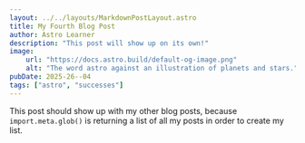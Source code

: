 ```yaml
---
layout: ../../layouts/MarkdownPostLayout.astro
title: My Fourth Blog Post
author: Astro Learner
description: "This post will show up on its own!"
image:
    url: "https://docs.astro.build/default-og-image.png"
    alt: "The word astro against an illustration of planets and stars."
pubDate: 2025-26--04
tags: ["astro", "successes"]
---
```

This post should show up with my other blog posts, because `import.meta.glob()` is returning a list of all my posts in order to create my list.